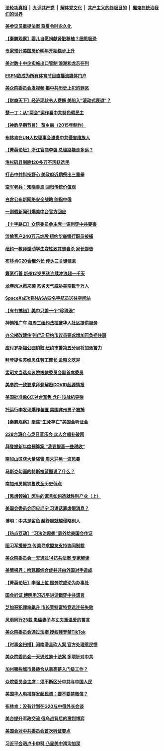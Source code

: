 ####  [法轮功真相](../../../../basic/blob/master/README.md?t=03031212) &nbsp;|&nbsp; [九评共产党](../../../../9ping.md/blob/master/README.md?t=03031212) &nbsp;|&nbsp; [解体党文化](../../../../jtdwh.md/blob/master/README.md?t=03031212)  &nbsp;|&nbsp; [共产主义的终极目的](../../../../gczydzjmd.md/blob/master/README.md?t=03031212) &nbsp;|&nbsp; [魔鬼在统治我们的世界](../../../../mgztzwmdsj.md/blob/master/README.md?t=03031212) 

#### [美参议员重提法案 将夏令时永久化](../pages/nsc412/n13941903.md?t=03031212) 

#### [【秦鹏观察】婴儿自愿捐献肾脏移植？细思极恐](../pages/nsc412/n13941864.md?t=03031212) 

#### [专家预计美国房价明年开始稳步上升](../pages/nsc412/n13941809.md?t=03031212) 

#### [美对数十中企实施出口管制 浪潮和龙芯在列](../pages/nsc412/n13941870.md?t=03031212) 

#### [ESPN欲成为所有体育节目直播流媒体门户](../pages/nsc412/n13941891.md?t=03031212) 

#### [美众院委员会发视频 揭中共历史上犯的罪恶](../pages/nsc412/n13941865.md?t=03031212) 

#### [【财商天下】经济现状令人费解 美陷入“滚动式衰退”？](../pages/nsc412/n13941807.md?t=03031212) 

#### [楚一丁：从“两会”运作看中共特色假民主](../pages/nsc412/n13941852.md?t=03031212) 

#### [【神韵早期节目】 苗乡丽（2015年制作）](../pages/nsc412/n13941877.md?t=03031212) 

#### [布林肯在UN人权理事会谴责中共侵害维族人](../pages/nsc412/n13941841.md?t=03031212) 

#### [【菁英论坛】浙江官商李强 总理路能走多远？](../pages/nsc412/n13941788.md?t=03031212) 

#### [洛杉矶县删除120多万不活跃选民](../pages/nsc412/n13941858.md?t=03031212) 

#### [打击中共科技野心 美政府近期祭出三重拳](../pages/nsc412/n13941825.md?t=03031212) 

#### [空军老兵：知晓善恶 回归传统价值观](../pages/nsc412/n13940196.md?t=03031212) 

#### [白宫公布新网络安全战略 剑指中俄](../pages/nsc412/n13941733.md?t=03031212) 

#### [一则假新闻引爆美中台官方回应](../pages/nsc412/n13941364.md?t=03031212) 

#### [【十字路口】众院委员会主席一语刺穿中共要害](../pages/nsc412/n13941632.md?t=03031212) 

#### [涉偷客户240万元炒股 纽约华裔银行职员被捕](../pages/nsc412/n13941238.md?t=03031212) 

#### [纽约一教师煽动学生变性致其想自杀 家长提告](../pages/nsc412/n13941232.md?t=03031212) 

#### [布林肯G20会俄外长 传达三关键信息](../pages/nsc412/n13941678.md?t=03031212) 

#### [筹资行善 新州12岁男孩连续冲浪超一千天](../pages/nsc412/n13941708.md?t=03031212) 

#### [龙卷风冰雹来袭 恶劣天气威胁美南数千万人](../pages/nsc412/n13941595.md?t=03031212) 

#### [SpaceX成功将NASA四名宇航员送往空间站](../pages/nsc412/n13941501.md?t=03031212) 

#### [【有冇搞错】美中只差一个“珍珠港”](../pages/nsc412/n13941423.md?t=03031212) 


#### [神韵推广车 每周三纽约法拉盛华人社区提供服务](../pages/nsc412/n13941263.md?t=03031212) 

#### [办公楼改建住宅听证 纽约市议员要求增加可负担住房](../pages/nsc412/n13941218.md?t=03031212) 

#### [应付罗斯福公园销赃 纽约市警第五分局将加派警力](../pages/nsc412/n13941240.md?t=03031212) 

#### [拜登提名苏维思任劳工部长 孟昭文欢迎](../pages/nsc412/n13941261.md?t=03031212) 

#### [孟昭文当选众议院拨款委员会副首席委员](../pages/nsc412/n13941260.md?t=03031212) 

#### [美参院一致要求拜登解密COVID起源情报](../pages/nsc412/n13941341.md?t=03031212) 

#### [美国批准逾6亿对台军售 含F-16战机导弹](../pages/nsc412/n13941203.md?t=03031212) 

#### [托运行李发现爆炸装置 美国宾州男子被捕](../pages/nsc412/n13941152.md?t=03031212) 

#### [【秦鹏观察】聚焦“生死存亡”美国会听证会](../pages/nsc412/n13941040.md?t=03031212) 

#### [228台湾介心灵日音乐会 众人合唱补破网](../pages/nsc412/n13941163.md?t=03031212) 

#### [拜登提新年度预算案 “我要提高一些税收”](../pages/nsc412/n13941043.md?t=03031212) 

#### [南加山区获大量降雪 周末迎另一波风暴](../pages/nsc412/n13941150.md?t=03031212) 

#### [马斯克勾画的特斯拉蓝图说了什么？](../pages/nsc412/n13941025.md?t=03031212) 

#### [南加州房屋销售跌至历史低点](../pages/nsc412/n13941074.md?t=03031212) 

#### [【思想领袖】医生的谎言如何造就性别产业（上）](../pages/nsc412/n13930617.md?t=03031212) 

#### [美国会委员会回应毛宁 习讲话算虚假消息？](../pages/nsc412/n13941031.md?t=03031212) 

#### [博明：中共是鲨鱼 越舒服就越侵略别人](../pages/nsc412/n13940945.md?t=03031212) 

#### [【热点互动】“习法治思想”意外给美国会作证](../pages/nsc412/n13940999.md?t=03031212) 

#### [阻习军援普京 传美寻求盟友支持协同制裁](../pages/nsc412/n13940971.md?t=03031212) 

#### [美众院委员会一天通过14抗共法案 专家解读](../pages/nsc412/n13940906.md?t=03031212) 

#### [美情报界：哈瓦那综合症并非由外国对手造成](../pages/nsc412/n13940909.md?t=03031212) 

#### [【菁英论坛】李强上位 国务院或沦为办事处](../pages/nsc412/n13940844.md?t=03031212) 

#### [国会听证 博明用习近平讲话戳穿中共谎言](../pages/nsc412/n13940898.md?t=03031212) 

#### [芝加哥犯罪率飙升 市长莱特富特竞选连任失败](../pages/nsc412/n13940883.md?t=03031212) 

#### [风雨同行25载 患癌妻子与丈夫重温爱的誓言](../pages/nsc412/n13940519.md?t=03031212) 

#### [美众院委员会通过法案 授权拜登禁TikTok](../pages/nsc412/n13940834.md?t=03031212) 

#### [【时事金扫描】河南滑县砍人案 官方处理惹民愤](../pages/nsc412/n13940840.md?t=03031212) 

#### [美众院委员会一天通过逾十法案 多项针对中共](../pages/nsc412/n13940852.md?t=03031212) 

#### [加州哪些城市最适合从事高薪入门级工作？](../pages/nsc412/n13940510.md?t=03031212) 

#### [众院委员会主席：须不断区分中共与中国人民](../pages/nsc412/n13940854.md?t=03031212) 

#### [美国华人电报群发起民调：要不要禁微信？](../pages/nsc412/n13940466.md?t=03031212) 

#### [布林肯：没有计划在G20与中俄外长会谈](../pages/nsc412/n13940782.md?t=03031212) 

#### [美台提升军政交流 俄乌战背后的激烈博弈](../pages/nsc412/n13940114.md?t=03031212) 

#### [美国会对中共委员会首次听证要点](../pages/nsc412/n13940204.md?t=03031212) 

#### [习近平会晤卢卡申科 凸显美中鸿沟加深](../pages/nsc412/n13940174.md?t=03031212) 

